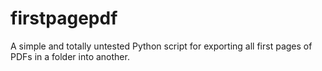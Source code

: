 # firstpagepdf

A simple and totally untested Python script for exporting all first pages of PDFs in a folder into another.
